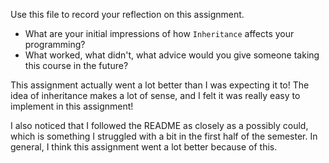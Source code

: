 Use this file to record your reflection on this assignment.

- What are your initial impressions of how `Inheritance` affects your programming?
- What worked, what didn't, what advice would you give someone taking this course in the future?

This assignment actually went a lot better than I was expecting it to! The idea of inheritance makes a lot of sense, and I felt it was really easy to implement in this assignment!

I also noticed that I followed the README as closely as a possibly could, which is something I struggled with a bit in the first half of the semester. In general, I think this assignment went a lot better because of this.